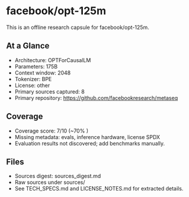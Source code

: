 # facebook/opt-125m

This is an offline research capsule for facebook/opt-125m.

## At a Glance
- Architecture: OPTForCausalLM
- Parameters: 175B
- Context window: 2048
- Tokenizer: BPE
- License: other
- Primary sources captured: 8
- Primary repository: https://github.com/facebookresearch/metaseq

## Coverage

- Coverage score: 7/10 (~70% )
- Missing metadata: evals, inference hardware, license SPDX
- Evaluation results not discovered; add benchmarks manually.

## Files
- Sources digest: sources_digest.md
- Raw sources under sources/
- See TECH_SPECS.md and LICENSE_NOTES.md for extracted details.